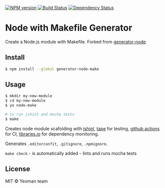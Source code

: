 [![NPM version][npm-image]][npm-url]
[![Build Status][build-image]][build-url]
[![Dependency Status][deps-image]][deps-url]

# Node with Makefile Generator

Create a Node.js module with Makefile. Forked from [generator-node]

## Install

```sh
$ npm install --global generator-node-make
```

## Usage

```sh
$ mkdir my-new-module
$ cd my-new-module
$ yo node-make

# to run jshint and mocha tests
$ make
```

Creates node module scafolding with [jshint], [tape] for testing, [github actions] for CI,
[libraries.io] for dependency monitoring.

Generates `.editorconfit`, `.gitignore`, `.npmignore`.

`make check` - is automatically added - lints and runs mocha tests

## License

MIT © Yeoman team

[generator-node]: https://www.npmjs.com/package/generator-node
[jshint]: http://jshint.com
[tape]: https://www.npmjs.com/package/tape
[libraries.io]: https://libraries.io
[github actions]: https://github.com/features/actions

[npm-image]: https://img.shields.io/npm/v/generator-node-make.svg
[npm-url]: https://npmjs.org/package/generator-node-make

[build-url]: https://github.com/pirxpilot/generator-node-make/actions/workflows/check.yaml
[build-image]: https://img.shields.io/github/workflow/status/pirxpilot/generator-node-make/check

[deps-image]: https://img.shields.io/librariesio/release/npm/generator-node-make
[deps-url]: https://libraries.io/npm/generator-node-make
